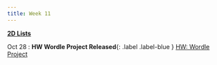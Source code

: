 ```yaml
---
title: Week 11
---
```


**[2D Lists](https://docs.google.com/presentation/d/1HN-i6mla0MpiIPDHddOXt6VNj6wgdX9FA1UrFpkHtyA/edit?usp=sharing)**

Oct 28
:  **HW Wordle Project Released**{: .label .label-blue } [HW: Wordle Project](https://edstem.org/us/courses/41263/lessons/72858/slides/389938)
